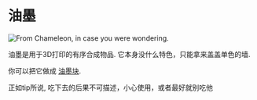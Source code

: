 # 油墨

![From Chameleon, in case you were wondering.](oredict:oc:chamelium)

油墨是用于3D打印的有序合成物品. 它本身没什么特色，只能拿来盖盖单色的墙.

你可以把它做成 [油墨块](../block/chameliumBlock.md).

正如tip所说, 吃下去的后果不可描述，小心使用，或者最好就别吃他
